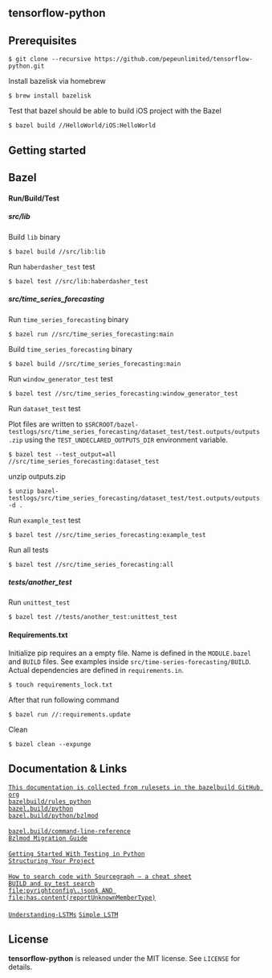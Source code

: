 tensorflow-python
---------------

Prerequisites
-------------

```
$ git clone --recursive https://github.com/pepeunlimited/tensorflow-python.git
```

Install bazelisk via homebrew  
```
$ brew install bazelisk
```

Test that bazel should be able to build iOS project with the Bazel
```
$ bazel build //HelloWorld/iOS:HelloWorld
```

Getting started
---------------

Bazel
-----

#### Run/Build/Test

##### src/lib

Build ```lib``` binary
```
$ bazel build //src/lib:lib
```

Run ```haberdasher_test``` test
```
$ bazel test //src/lib:haberdasher_test
```

##### src/time_series_forecasting

Run ```time_series_forecasting``` binary
```
$ bazel run //src/time_series_forecasting:main
```

Build ```time_series_forecasting``` binary
```
$ bazel build //src/time_series_forecasting:main
```

Run ```window_generator_test``` test
```
$ bazel test //src/time_series_forecasting:window_generator_test
```

Run ```dataset_test``` test  

Plot files are written to ```$SRCROOT/bazel-testlogs/src/time_series_forecasting/dataset_test/test.outputs/outputs.zip```
using the ```TEST_UNDECLARED_OUTPUTS_DIR``` environment variable.  

```
$ bazel test --test_output=all //src/time_series_forecasting:dataset_test
```

unzip outputs.zip  
```
$ unzip bazel-testlogs/src/time_series_forecasting/dataset_test/test.outputs/outputs.zip -d .
```


Run ```example_test``` test
```
$ bazel test //src/time_series_forecasting:example_test
```

Run all tests
```
$ bazel test //src/time_series_forecasting:all
```

##### tests/another_test

Run ```unittest_test```
```
$ bazel test //tests/another_test:unittest_test
```

#### Requirements.txt  

Initialize pip requires an a empty file. Name is defined in the ```MODULE.bazel```
and ```BUILD``` files. See examples inside ```src/time-series-forecasting/BUILD```. Actual dependencies
are defined in ```requirements.in```.

```
$ touch requirements_lock.txt
```

After that run following command
```
$ bazel run //:requirements.update
```

Clean  
```
$ bazel clean --expunge
```

Documentation & Links
---------------------

[`This documentation is collected from rulesets in the bazelbuild GitHub org`](https://docs.aspect.build/)
<br/>
[`bazelbuild/rules_python`](https://github.com/bazelbuild/rules_python/blob/main/docs/sphinx/getting-started.md)  
[`bazel.build/python`](https://bazel.build/reference/be/python)  
[`bazel.build/python/bzlmod`](https://bazel.build/reference/be/pythohttps://github.com/bazelbuild/rules_python/blob/main/examples/bzlmod/BUILD.bazeln)  
<br/>
[`bazel.build/command-line-reference`](https://bazel.build/reference/command-line-reference)  
[`Bzlmod Migration Guide`](https://bazel.build/external/migration)  
<br/>
[`Getting Started With Testing in Python`](https://realpython.com/python-testing/)  
[`Structuring Your Project`](https://docs.python-guide.org/writing/structure/)  
<br/>
[`How to search code with Sourcegraph — a cheat sheet`](https://sourcegraph.com/blog/how-to-search-cheat-sheet)  
[`BUILD and py_test search`](https://sourcegraph.com/search?q=context:global+file:BUILD%24+AND+file:has.content%28py_test%29)  
[`file:pyrightconfig\.json$ AND file:has.content(reportUnknownMemberType)`](https://sourcegraph.com/search?q=context:global+file:pyrightconfig%5C.json%24+AND+file:has.content%28reportUnknownMemberType%29)  
<br/>
[`Understanding-LSTMs`](https://colah.github.io/posts/2015-08-Understanding-LSTMs/)
[`Simple LSTM`](https://github.com/nicodjimenez/lstm)


License
-------

**tensorflow-python** is released under the MIT license. See `LICENSE` for details.
